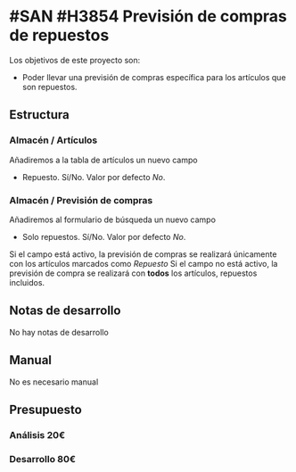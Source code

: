 # #SAN #H3854 Previsión de compras de repuestos

Los objetivos de este proyecto son:
+ Poder llevar una previsión de compras específica para los artículos que son repuestos.

## Estructura

### Almacén / Artículos
Añadiremos a la tabla de artículos un nuevo campo
+ Repuesto. Sí/No. Valor por defecto _No_.

### Almacén / Previsión de compras
Añadiremos al formulario de búsqueda un nuevo campo
+ Solo repuestos. Sí/No. Valor por defecto _No_.

Si el campo está activo, la previsión de compras se realizará únicamente con los artículos marcados como _Repuesto_
Si el campo no está activo, la previsión de compra se realizará con __todos__ los artículos, repuestos incluidos.

## Notas de desarrollo
No hay notas de desarrollo

## Manual
No es necesario manual

## Presupuesto
### Análisis 20€
### Desarrollo 80€

